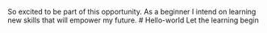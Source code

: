 So excited to be part of this opportunity. 
As a beginner I intend on learning new skills that will empower my future. # Hello-world
Let the learning begin 
